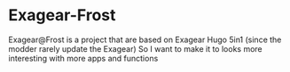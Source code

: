 # Exagear-Frost
Exagear@Frost is a project that are based on Exagear Hugo 5in1 (since the modder rarely update the Exagear)
So I want to make it to looks more interesting with more apps and functions
